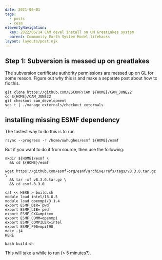 ```yaml
---
date: 2021-09-01
tags:
  - posts
  - cesm
eleventyNavigation:
  key: 2022/06/14 CAM devel install on UM GreatLakes system
  parent: Community Earth System Model lifehacks
layout: layouts/post.njk
---
```


## Step 1: Subversion is messed up on greatlakes

The subversion certificate authority permissions are messed up on GL
for some reason. <span class="todo">Figure out why this is and make a 
separate post about how to fix this.</span>

```
git clone https://github.com/ESCOMP/CAM ${HOME}/CAM_JUNE22
cd ${HOME}/CAM_JUNE22
git checkout cam_development
yes t | ./manage_externals/checkout_externals

```


## installing missing ESMF dependency
The fastest way to do this is to run
```
rsync --progress -r /home/owhughes/esmf ${HOME}/esmf
```

But if you want to do it from source, then use the following:

```
mkdir ${HOME}/esmf \
  && cd ${HOME}/esmf

wget https://github.com/esmf-org/esmf/archive/refs/tags/v8.3.0.tar.gz \
  && tar -xf v8.3.0.tar.gz \
  && cd esmf-8.3.0

cat << HERE > build.sh
module load intel/18.0.5
module load openmpi/3.1.4
export ESMF_DIR=`pwd`
export ESMF_LIB=`pwd`
export ESMF_CXX=mpicxx
export ESMF_COMM=openmpi
export ESMF_COMPILER=intel
export ESMF_F90=mpif90
make -j4
HERE

bash build.sh
```

This will take a while to run (> 5 minutes?).


